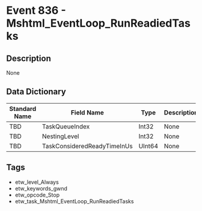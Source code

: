 # Event 836 - Mshtml_EventLoop_RunReadiedTasks

## Description
None

## Data Dictionary
|Standard Name|Field Name|Type|Description|Sample Value|
|---|---|---|---|---|
|TBD|TaskQueueIndex|Int32|None|`None`|
|TBD|NestingLevel|Int32|None|`None`|
|TBD|TaskConsideredReadyTimeInUs|UInt64|None|`None`|

## Tags
* etw_level_Always
* etw_keywords_gwnd
* etw_opcode_Stop
* etw_task_Mshtml_EventLoop_RunReadiedTasks